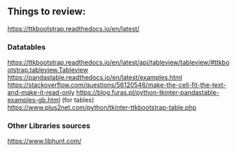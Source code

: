 ## Things to review:
https://ttkbootstrap.readthedocs.io/en/latest/ <br>
### Datatables
https://ttkbootstrap.readthedocs.io/en/latest/api/tableview/tableview/#ttkbootstrap.tableview.Tableview
https://pandastable.readthedocs.io/en/latest/examples.html
https://stackoverflow.com/questions/56120546/make-the-cell-fit-the-text-and-make-it-read-only
https://blog.furas.pl/python-tkinter-pandastable-examples-gb.html (for tables) <br>
https://www.plus2net.com/python/tkinter-ttkbootstrap-table.php
### Other Libraries sources
https://www.libhunt.com/
